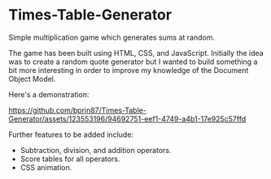 # Times-Table-Generator
Simple multiplication game which generates sums at random.

The game has been built using HTML, CSS, and JavaScript. Initially the idea was to create a random quote generator but I wanted to build something a bit more interesting in order to improve my knowledge of the Document Object Model.

Here's a demonstration: 

https://github.com/bprin87/Times-Table-Generator/assets/123553196/94692751-eef1-4749-a4b1-17e925c57ffd

Further features to be added include:

- Subtraction, division, and addition operators.
- Score tables for all operators.
- CSS animation.

